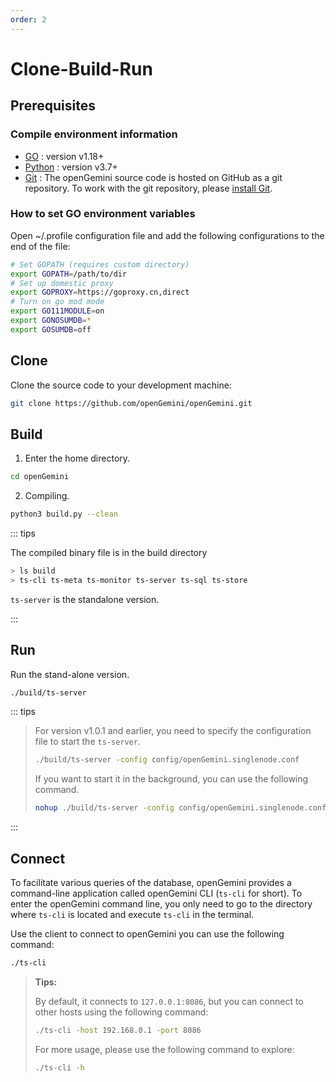 ```yaml
---
order: 2
---
```


# Clone-Build-Run

## Prerequisites

### Compile environment information

- [GO](https://go.dev/dl/) : version v1.18+
- [Python](https://www.python.org/downloads/) : version v3.7+
- [Git](https://git-scm.com/downloads) : The openGemini source code is hosted on GitHub as a git repository. To work with the git repository, please [install Git](https://git-scm.com/downloads).

### How to set GO environment variables

Open ~/.profile configuration file and add the following configurations to the end of the file:

```bash
# Set GOPATH (requires custom directory)
export GOPATH=/path/to/dir
# Set up domestic proxy
export GOPROXY=https://goproxy.cn,direct
# Turn on go mod mode
export GO111MODULE=on
export GONOSUMDB=*
export GOSUMDB=off
```

## Clone

Clone the source code to your development machine:

```bash
git clone https://github.com/openGemini/openGemini.git
```

## Build

1. Enter the home directory.

```bash
cd openGemini
```

2. Compiling.

```bash
python3 build.py --clean
```

::: tips

The compiled binary file is in the build directory

```bash
> ls build
> ts-cli ts-meta ts-monitor ts-server ts-sql ts-store
```

`ts-server` is the standalone version.

:::  

## Run

Run the stand-alone version.

```bash
./build/ts-server
```

::: tips

> For version v1.0.1 and earlier, you need to specify the configuration file to start the `ts-server`.
>
> ```bash
> ./build/ts-server -config config/openGemini.singlenode.conf
> ```
>
> If you want to start it in the background, you can use the following command.
>
> ```bash
> nohup ./build/ts-server -config config/openGemini.singlenode.conf > server_extra.log 2>&1 &
> ```

:::

## Connect

To facilitate various queries of the database, openGemini provides a command-line application called openGemini CLI (`ts-cli` for short). To enter the openGemini command line, you only need to go to the directory where `ts-cli` is located and execute `ts-cli` in the terminal.

Use the client to connect to openGemini you can use the following command:

```bash
./ts-cli
```

> **Tips:**
>
> By default, it connects to `127.0.0.1:8086`, but you can connect to other hosts using the following command:
>
> ```bash
> ./ts-cli -host 192.168.0.1 -port 8086
> ```
>
> For more usage, please use the following command to explore:
>
> ```bash
> ./ts-cli -h
> ```

